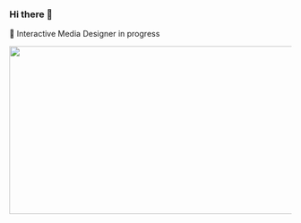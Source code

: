 ### Hi there 👋
🔭 Interactive Media Designer in progress
<div align="center">
  <img src="https://i.pinimg.com/originals/5d/45/0c/5d450cd11bc125fe8bd2e0214110fb36.gif" width="600" height="300"/>
</div>
